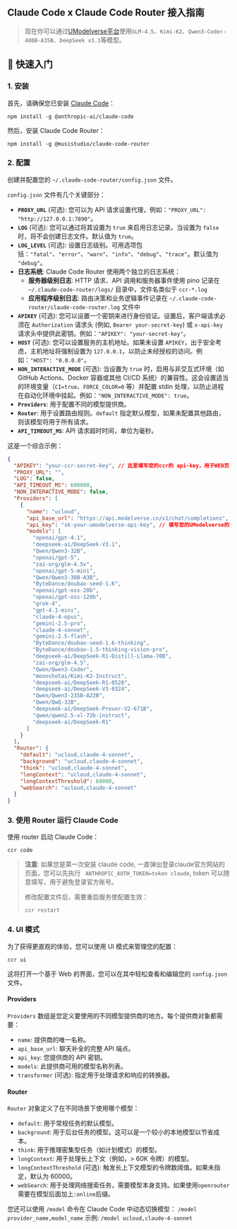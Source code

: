 ## Claude Code x Claude Code Router 接入指南


> 现在你可以通过[UModelverse平台](https://console.ucloud.cn/modelverse/model-center)使用`GLM-4.5`、`Kimi-K2`、`Qwen3-Coder-480B-A35B`、`DeepSeek v3.1`等模型。          


## 🚀 快速入门

### 1. 安装

首先，请确保您已安装 [Claude Code](https://docs.anthropic.com/en/docs/claude-code/quickstart)：

```shell
npm install -g @anthropic-ai/claude-code
```

然后，安装 Claude Code Router：

```shell
npm install -g @musistudio/claude-code-router
```

### 2. 配置

创建并配置您的 `~/.claude-code-router/config.json` 文件。

`config.json` 文件有几个关键部分：
- **`PROXY_URL`** (可选): 您可以为 API 请求设置代理，例如：`"PROXY_URL": "http://127.0.0.1:7890"`。
- **`LOG`** (可选): 您可以通过将其设置为 `true` 来启用日志记录。当设置为 `false` 时，将不会创建日志文件。默认值为 `true`。
- **`LOG_LEVEL`** (可选): 设置日志级别。可用选项包括：`"fatal"`、`"error"`、`"warn"`、`"info"`、`"debug"`、`"trace"`。默认值为 `"debug"`。
- **日志系统**: Claude Code Router 使用两个独立的日志系统：
  - **服务器级别日志**: HTTP 请求、API 调用和服务器事件使用 pino 记录在 `~/.claude-code-router/logs/` 目录中，文件名类似于 `ccr-*.log`
  - **应用程序级别日志**: 路由决策和业务逻辑事件记录在 `~/.claude-code-router/claude-code-router.log` 文件中
- **`APIKEY`** (可选): 您可以设置一个密钥来进行身份验证。设置后，客户端请求必须在 `Authorization` 请求头 (例如, `Bearer your-secret-key`) 或 `x-api-key` 请求头中提供此密钥。例如：`"APIKEY": "your-secret-key"`。
- **`HOST`** (可选): 您可以设置服务的主机地址。如果未设置 `APIKEY`，出于安全考虑，主机地址将强制设置为 `127.0.0.1`，以防止未经授权的访问。例如：`"HOST": "0.0.0.0"`。
- **`NON_INTERACTIVE_MODE`** (可选): 当设置为 `true` 时，启用与非交互式环境（如 GitHub Actions、Docker 容器或其他 CI/CD 系统）的兼容性。这会设置适当的环境变量（`CI=true`、`FORCE_COLOR=0` 等）并配置 stdin 处理，以防止进程在自动化环境中挂起。例如：`"NON_INTERACTIVE_MODE": true`。
- **`Providers`**: 用于配置不同的模型提供商。
- **`Router`**: 用于设置路由规则。`default` 指定默认模型，如果未配置其他路由，则该模型将用于所有请求。
- **`API_TIMEOUT_MS`**: API 请求超时时间，单位为毫秒。

这是一个综合示例：

```json
{
  "APIKEY": "your-ccr-secret-key", // 这里填写您的ccr的 api-key，用于WEB页面 ccr ui 的访问 
  "PROXY_URL": "",
  "LOG": false,
  "API_TIMEOUT_MS": 600000,
  "NON_INTERACTIVE_MODE": false,
  "Providers": [
    {
      "name": "ucloud",
      "api_base_url": "https://api.modelverse.cn/v1/chat/completions",
      "api_key": "sk-your-umodelverse-api-key", // 填写您的UModelverse的api-key
      "models": [
        "openai/gpt-4.1",
        "deepseek-ai/DeepSeek-V3.1",
        "Qwen/Qwen3-32B",
        "openai/gpt-5",
        "zai-org/glm-4.5v",
        "openai/gpt-5-mini",
        "Qwen/Qwen3-30B-A3B",
        "ByteDance/doubao-seed-1.6",
        "openai/gpt-oss-20b",
        "openai/gpt-oss-120b",
        "grok-4",
        "gpt-4.1-mini",
        "claude-4-opus",
        "gemini-2.5-pro",
        "claude-4-sonnet",
        "gemini-2.5-flash",
        "ByteDance/doubao-seed-1.6-thinking",
        "ByteDance/doubao-1.5-thinking-vision-pro",
        "deepseek-ai/DeepSeek-R1-Distill-Llama-70B",
        "zai-org/glm-4.5",
        "Qwen/Qwen3-Coder",
        "moonshotai/Kimi-K2-Instruct",
        "deepseek-ai/DeepSeek-R1-0528",
        "deepseek-ai/DeepSeek-V3-0324",
        "Qwen/Qwen3-235B-A22B",
        "Qwen/QwQ-32B",
        "deepseek-ai/DeepSeek-Prover-V2-671B",
        "qwen/qwen2.5-vl-72b-instruct",
        "deepseek-ai/DeepSeek-R1"
      ]
    }
  ],
  "Router": {
    "default": "ucloud,claude-4-sonnet",
    "background": "ucloud,claude-4-sonnet",
    "think": "ucloud,claude-4-sonnet",
    "longContext": "ucloud,claude-4-sonnet",
    "longContextThreshold": 60000,
    "webSearch": "ucloud,claude-4-sonnet"
  }
}
```


### 3. 使用 Router 运行 Claude Code

使用 router 启动 Claude Code：

```shell
ccr code
```

> **注意**: 
> 如果您是第一次安装 claude code, 一直弹出登录claude官方网站的页面，您可以先执行 ` ANTHROPIC_AUTH_TOKEN=token claude`, token 可以随意填写，用于避免登录官方账号。
> 
> 修改配置文件后，需要重启服务使配置生效：
> ```shell
> ccr restart
> ```

### 4. UI 模式

为了获得更直观的体验，您可以使用 UI 模式来管理您的配置：

```shell
ccr ui
```

这将打开一个基于 Web 的界面，您可以在其中轻松查看和编辑您的 `config.json` 文件。


#### Providers

`Providers` 数组是您定义要使用的不同模型提供商的地方。每个提供商对象都需要：

-   `name`: 提供商的唯一名称。
-   `api_base_url`: 聊天补全的完整 API 端点。
-   `api_key`: 您提供商的 API 密钥。
-   `models`: 此提供商可用的模型名称列表。
-   `transformer` (可选): 指定用于处理请求和响应的转换器。

#### Router

`Router` 对象定义了在不同场景下使用哪个模型：

-   `default`: 用于常规任务的默认模型。
-   `background`: 用于后台任务的模型。这可以是一个较小的本地模型以节省成本。
-   `think`: 用于推理密集型任务（如计划模式）的模型。
-   `longContext`: 用于处理长上下文（例如，> 60K 令牌）的模型。
-   `longContextThreshold` (可选): 触发长上下文模型的令牌数阈值。如果未指定，默认为 60000。
-   `webSearch`: 用于处理网络搜索任务，需要模型本身支持。如果使用`openrouter`需要在模型后面加上`:online`后缀。


您还可以使用 `/model` 命令在 Claude Code 中动态切换模型：
`/model provider_name,model_name`
示例: `/model ucloud,claude-4-sonnet`


